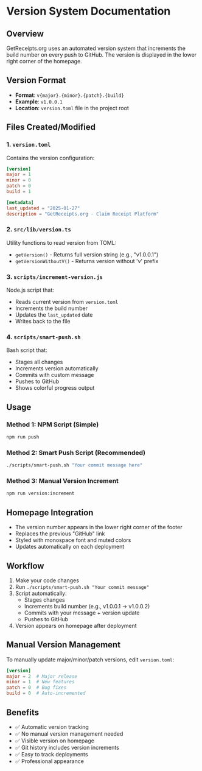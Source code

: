 # Version System Documentation

## Overview
GetReceipts.org uses an automated version system that increments the build number on every push to GitHub. The version is displayed in the lower right corner of the homepage.

## Version Format
- **Format**: `v{major}.{minor}.{patch}.{build}`
- **Example**: `v1.0.0.1`
- **Location**: `version.toml` file in the project root

## Files Created/Modified

### 1. `version.toml`
Contains the version configuration:
```toml
[version]
major = 1
minor = 0
patch = 0
build = 1

[metadata]
last_updated = "2025-01-27"
description = "GetReceipts.org - Claim Receipt Platform"
```

### 2. `src/lib/version.ts`
Utility functions to read version from TOML:
- `getVersion()` - Returns full version string (e.g., "v1.0.0.1")
- `getVersionWithoutV()` - Returns version without 'v' prefix

### 3. `scripts/increment-version.js`
Node.js script that:
- Reads current version from `version.toml`
- Increments the build number
- Updates the `last_updated` date
- Writes back to the file

### 4. `scripts/smart-push.sh`
Bash script that:
- Stages all changes
- Increments version automatically
- Commits with custom message
- Pushes to GitHub
- Shows colorful progress output

## Usage

### Method 1: NPM Script (Simple)
```bash
npm run push
```

### Method 2: Smart Push Script (Recommended)
```bash
./scripts/smart-push.sh "Your commit message here"
```

### Method 3: Manual Version Increment
```bash
npm run version:increment
```

## Homepage Integration
- The version number appears in the lower right corner of the footer
- Replaces the previous "GitHub" link
- Styled with monospace font and muted colors
- Updates automatically on each deployment

## Workflow
1. Make your code changes
2. Run `./scripts/smart-push.sh "Your commit message"`
3. Script automatically:
   - Stages changes
   - Increments build number (e.g., v1.0.0.1 → v1.0.0.2)
   - Commits with your message + version update
   - Pushes to GitHub
4. Version appears on homepage after deployment

## Manual Version Management
To manually update major/minor/patch versions, edit `version.toml`:
```toml
[version]
major = 2  # Major release
minor = 1  # New features
patch = 0  # Bug fixes
build = 0  # Auto-incremented
```

## Benefits
- ✅ Automatic version tracking
- ✅ No manual version management needed
- ✅ Visible version on homepage
- ✅ Git history includes version increments
- ✅ Easy to track deployments
- ✅ Professional appearance
